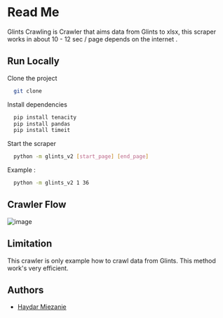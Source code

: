 
# Read Me

Glints Crawling is Crawler that aims data from Glints to xlsx, this scraper works in about 10 - 12 sec / page depends on the internet .

## Run Locally

Clone the project

```bash
  git clone 
```

Install dependencies

```bash
  pip install tenacity
  pip install pandas
  pip install timeit
```

Start the scraper

```bash
  python -m glints_v2 [start_page] [end_page]
```
Example :

```bash
  python -m glints_v2 1 36
```
## Crawler Flow

![image](https://user-images.githubusercontent.com/39428898/207851206-24854c8b-fdc1-4ed8-af77-7600b322b09a.png)


## Limitation

This crawler is only example how to crawl data from Glints. This method work's very efficient.

## Authors

- [Haydar Miezanie](https://github.com/haydarmiezanie)

